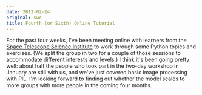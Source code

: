 ```yaml
---
date: 2012-02-24
original: swc
title: Fourth (or Sixth) Online Tutorial
---
```

<p>For the past four weeks, I've been meeting online with learners from the <a href="http://www.stsci.edu">Space Telescope Science Institute</a> to work through some Python topics and exercises. (We split the group in two for a couple of those sessions to accommodate different interests and levels.) I think it's been going pretty well: about half the people who took part in the two-day workshop in January are still with us, and we've just covered basic image processing with PIL. I'm looking forward to finding out whether the model scales to more groups with more people in the coming four months.</p>
